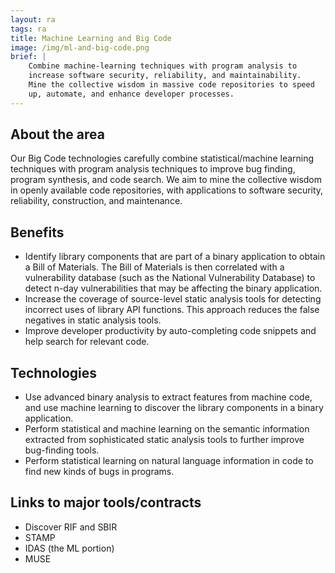 ```yaml
---
layout: ra
tags: ra
title: Machine Learning and Big Code
image: /img/ml-and-big-code.png
brief: |
    Combine machine-learning techniques with program analysis to
    increase software security, reliability, and maintainability.
    Mine the collective wisdom in massive code repositories to speed
    up, automate, and enhance developer processes.
---
```


## About the area

Our Big Code technologies carefully combine statistical/machine learning techniques with program analysis techniques to improve bug finding, program synthesis, and code search. We aim to mine the collective wisdom in openly available code repositories, with applications to software security, reliability, construction, and maintenance.

## Benefits

- Identify library components that are part of a binary application to obtain a Bill of Materials. The Bill of Materials is then correlated with a vulnerability database (such as the National Vulnerability Database) to detect n-day vulnerabilities that may be affecting the binary application.
- Increase the coverage of source-level static analysis tools for detecting incorrect uses of library API functions. This approach reduces the false negatives in static analysis tools.
- Improve developer productivity by auto-completing code snippets and help search for relevant code.

## Technologies

- Use advanced binary analysis to extract features from machine code, and use machine learning to discover the library components in a binary application.
- Perform statistical and machine learning on the semantic information extracted from sophisticated static analysis tools to further improve bug-finding tools.
- Perform statistical learning on natural language information in code to find new kinds of bugs in programs. 

## Links to major tools/contracts

- Discover RIF and SBIR
- STAMP
- IDAS (the ML portion)
- MUSE
